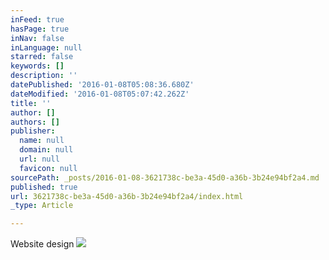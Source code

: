 ```yaml
---
inFeed: true
hasPage: true
inNav: false
inLanguage: null
starred: false
keywords: []
description: ''
datePublished: '2016-01-08T05:08:36.680Z'
dateModified: '2016-01-08T05:07:42.262Z'
title: ''
author: []
authors: []
publisher:
  name: null
  domain: null
  url: null
  favicon: null
sourcePath: _posts/2016-01-08-3621738c-be3a-45d0-a36b-3b24e94bf2a4.md
published: true
url: 3621738c-be3a-45d0-a36b-3b24e94bf2a4/index.html
_type: Article

---
```

Website design
![](https://the-grid-user-content.s3-us-west-2.amazonaws.com/8cca2abd-01d1-47ee-b26c-eb50ee3007c4.jpg)